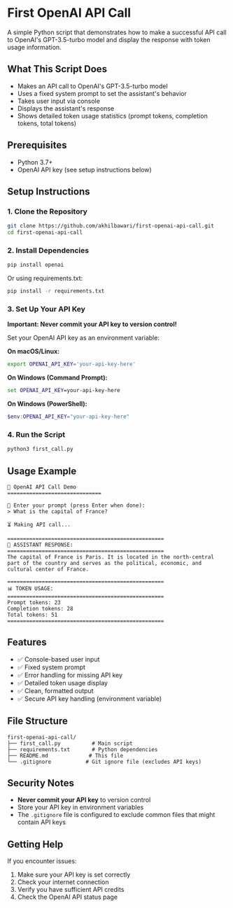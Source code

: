 # First OpenAI API Call

A simple Python script that demonstrates how to make a successful API call to OpenAI's GPT-3.5-turbo model and display the response with token usage information.

## What This Script Does

- Makes an API call to OpenAI's GPT-3.5-turbo model
- Uses a fixed system prompt to set the assistant's behavior
- Takes user input via console
- Displays the assistant's response
- Shows detailed token usage statistics (prompt tokens, completion tokens, total tokens)

## Prerequisites

- Python 3.7+
- OpenAI API key (see setup instructions below)

## Setup Instructions

### 1. Clone the Repository

```bash
git clone https://github.com/akhilbawari/first-openai-api-call.git
cd first-openai-api-call
```

### 2. Install Dependencies

```bash
pip install openai
```

Or using requirements.txt:

```bash
pip install -r requirements.txt
```

### 3. Set Up Your API Key

**Important: Never commit your API key to version control!**

Set your OpenAI API key as an environment variable:

**On macOS/Linux:**
```bash
export OPENAI_API_KEY='your-api-key-here'
```

**On Windows (Command Prompt):**
```cmd
set OPENAI_API_KEY=your-api-key-here
```

**On Windows (PowerShell):**
```powershell
$env:OPENAI_API_KEY="your-api-key-here"
```

### 4. Run the Script

```bash
python3 first_call.py
```

## Usage Example

```
🚀 OpenAI API Call Demo
==============================

📝 Enter your prompt (press Enter when done):
> What is the capital of France?

⏳ Making API call...

==================================================
🤖 ASSISTANT RESPONSE:
==================================================
The capital of France is Paris. It is located in the north-central part of the country and serves as the political, economic, and cultural center of France.

==================================================
📊 TOKEN USAGE:
==================================================
Prompt tokens: 23
Completion tokens: 28
Total tokens: 51
==================================================
```

## Features

- ✅ Console-based user input
- ✅ Fixed system prompt
- ✅ Error handling for missing API key
- ✅ Detailed token usage display
- ✅ Clean, formatted output
- ✅ Secure API key handling (environment variable)

## File Structure

```
first-openai-api-call/
├── first_call.py          # Main script
├── requirements.txt       # Python dependencies
├── README.md             # This file
└── .gitignore           # Git ignore file (excludes API keys)
```

## Security Notes

- **Never commit your API key** to version control
- Store your API key in environment variables
- The `.gitignore` file is configured to exclude common files that might contain API keys

## Getting Help

If you encounter issues:

1. Make sure your API key is set correctly
2. Check your internet connection
3. Verify you have sufficient API credits
4. Check the OpenAI API status page

